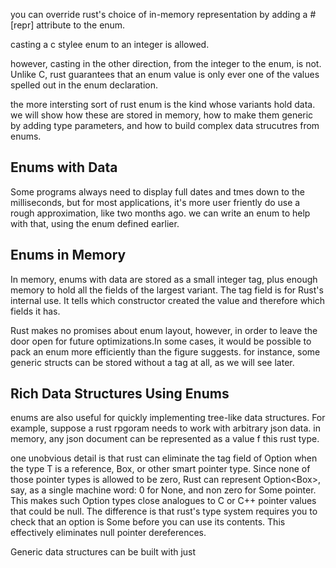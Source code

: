 you can override rust's choice of in-memory representation by adding a #[repr] attribute to the enum.

casting a c stylee enum to an integer is allowed.

however, casting in the other direction, from the integer to the enum, is not. Unlike C, rust guarantees that an enum value is only ever one of the values spelled out in the enum declaration.

the more intersting sort of rust enum is the kind whose variants hold data. we will show how these are stored in memory, how to make them generic by adding type parameters, and how to build complex data strucutres from enums.

## Enums with Data

Some programs always need to display full dates and tmes down to the milliseconds, but for most applications, it's more user friently do use a rough approximation, like two months ago. we can write an enum to help with that, using the enum defined earlier.

## Enums in Memory

In memory, enums with data are stored as a small integer tag, plus enough memory to hold all the fields of the largest variant. The tag field is for Rust's internal use. It tells which constructor created the value and therefore which fields it has.

Rust makes no promises about enum layout, however, in order to leave the door open for future optimizations.In some cases, it would be possible to pack an enum more efficiently than the figure suggests. for instance, some generic structs can be stored without a tag at all, as we will see later.

## Rich Data Structures Using Enums

enums are also useful for quickly implementing tree-like data structures. For example, suppose a rust rpgoram needs to work with arbitrary json data. in memory, any json document can be represented as a value f this rust type.

one unobvious detail is that rust can eliminate the tag field of Option<T> when the type T is a reference, Box, or other smart pointer type. Since none of those pointer types is allowed to be zero, Rust can represent Option<Box<i32>>, say, as a single machine word: 0 for None, and non zero for Some pointer. This makes such Option types close analogues to C or C++ pointer values that could be null. The difference is that rust's type system requires you to check that an option is Some before you can use its contents. This effectively eliminates null pointer dereferences.

Generic data structures can be built with just


